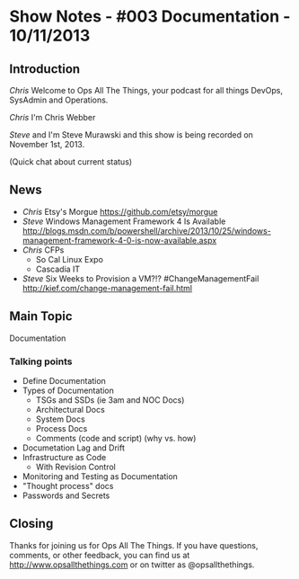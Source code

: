 Show Notes - #003 Documentation - 10/11/2013
===========================

Introduction
------------
*Chris* Welcome to Ops All The Things, your podcast for all things DevOps, SysAdmin and Operations. 

*Chris* I'm Chris Webber

*Steve* and I'm Steve Murawski and this show is being recorded on November 1st, 2013.

(Quick chat about current status)

News
----
- *Chris* Etsy's Morgue <https://github.com/etsy/morgue>
- *Steve* Windows Management Framework 4 Is Available <http://blogs.msdn.com/b/powershell/archive/2013/10/25/windows-management-framework-4-0-is-now-available.aspx>
- *Chris* CFPs 
  - So Cal Linux Expo
  - Cascadia IT
- *Steve* Six Weeks to Provision a VM?!? #ChangeManagementFail <http://kief.com/change-management-fail.html>

Main Topic
----------

Documentation

### Talking points
* Define Documentation
* Types of Documentation
  * TSGs and SSDs (ie 3am and NOC Docs)
  * Architectural Docs
  * System Docs
  * Process Docs
  * Comments (code and script) (why vs. how)
* Documetation Lag and Drift
* Infrastructure as Code
  * With Revision Control
* Monitoring and Testing as Documentation
* "Thought process" docs
* Passwords and Secrets

Closing
-------
Thanks for joining us for Ops All The Things.  If you have questions, comments, or other feedback, you can find us at <http://www.opsallthethings.com> or on twitter as @opsallthethings.
